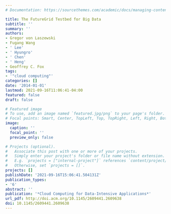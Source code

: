 ```yaml
---
# Documentation: https://sourcethemes.com/academic/docs/managing-content/

title: The FutureGrid Testbed for Big Data
subtitle: ''
summary: ''
authors:
- Gregor von Laszewski
- Fugang Wang
- ' Lee'
- ' Hyungro'
- ' Chen'
- ' Heng'
- Geoffrey C. Fox
tags:
- '"cloud computing"'
categories: []
date: '2014-01-01'
lastmod: 2021-09-16T11:06:41-04:00
featured: false
draft: false

# Featured image
# To use, add an image named `featured.jpg/png` to your page's folder.
# Focal points: Smart, Center, TopLeft, Top, TopRight, Left, Right, BottomLeft, Bottom, BottomRight.
image:
  caption: ''
  focal_point: ''
  preview_only: false

# Projects (optional).
#   Associate this post with one or more of your projects.
#   Simply enter your project's folder or file name without extension.
#   E.g. `projects = ["internal-project"]` references `content/project/deep-learning/index.md`.
#   Otherwise, set `projects = []`.
projects: []
publishDate: '2021-09-16T15:06:41.504131Z'
publication_types:
- '6'
abstract: ''
publication: '*Cloud Computing for Data-Intensive Applications*'
url_pdf: http://doi.acm.org/10.1145/2609441.2609638
doi: 10.1145/2609441.2609638
---
```

